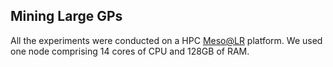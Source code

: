 ## Mining Large GPs

All the experiments were conducted on a HPC [Meso@LR](https://meso-lr.umontpellier.fr}) platform. We used one node comprising 14 cores of CPU and 128GB of RAM.
